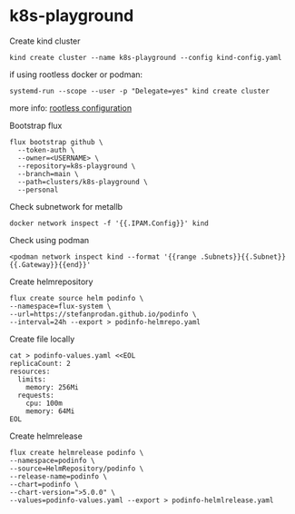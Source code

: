 # k8s-playground

Create kind cluster
```
kind create cluster --name k8s-playground --config kind-config.yaml
```

if using rootless docker or podman:
```
systemd-run --scope --user -p "Delegate=yes" kind create cluster
```
more info: [rootless configuration](https://kind.sigs.k8s.io/docs/user/rootless/)

Bootstrap flux
```
flux bootstrap github \
  --token-auth \
  --owner=<USERNAME> \
  --repository=k8s-playground \
  --branch=main \
  --path=clusters/k8s-playground \
  --personal
```

Check subnetwork for metallb
```
docker network inspect -f '{{.IPAM.Config}}' kind
```
Check using podman
```
<podman network inspect kind --format '{{range .Subnets}}{{.Subnet}} {{.Gateway}}{{end}}'
```

Create helmrepository
```
flux create source helm podinfo \
--namespace=flux-system \
--url=https://stefanprodan.github.io/podinfo \
--interval=24h --export > podinfo-helmrepo.yaml
```

Create file locally
```
cat > podinfo-values.yaml <<EOL
replicaCount: 2
resources:
  limits:
    memory: 256Mi
  requests:
    cpu: 100m
    memory: 64Mi
EOL
```

Create helmrelease
```
flux create helmrelease podinfo \
--namespace=podinfo \
--source=HelmRepository/podinfo \
--release-name=podinfo \
--chart=podinfo \
--chart-version=">5.0.0" \
--values=podinfo-values.yaml --export > podinfo-helmlrelease.yaml
```
